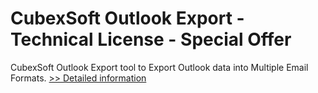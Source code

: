 # CubexSoft Outlook Export - Technical License - Special Offer
CubexSoft Outlook Export tool to Export Outlook data into Multiple Email Formats.
[>> Detailed information](https://secure.shareit.com/shareit/product.html?productid=300799619&affiliateid=200057808)
